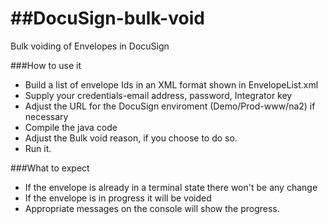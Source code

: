 ##DocuSign-bulk-void
==================
Bulk voiding of Envelopes in DocuSign

###How to use it
* Build a list of envelope Ids in an XML format shown in EnvelopeList.xml
* Supply your credentials-email address, password, Integrator key
* Adjust the URL for the DocuSign enviroment (Demo/Prod-www/na2) if necessary
* Compile the java code
* Adjust the Bulk void reason, if you choose to do so.
* Run it.


###What to expect
* If the envelope is already in a terminal state there won't be any change
* If the envelope is in progress it will be voided
* Appropriate messages on the console will show the progress.


